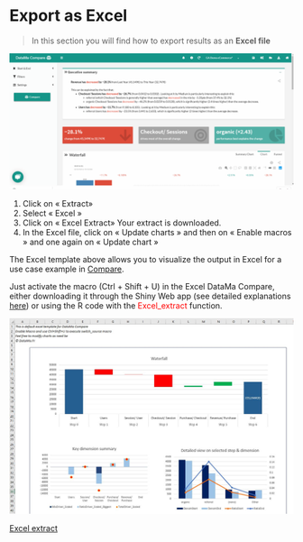 # Export as Excel

> In this section you will find how to export results as an **Excel file**

![export_excel_gif](images/Extract-Excel-Compare_GIF2.gif)

1. Click on « Extract»
2. Select « Excel »
3. Click on « Excel Extract» Your extract is downloaded.
4. In the Excel file, click on « Update charts » and then on « Enable macros » and one again on « Update chart »

The Excel template above allows you to visualize the output in Excel for a use case example in [Compare](compare/compare.md).

Just activate the macro (Ctrl + Shift + U) in the Excel DataMa Compare, either downloading it through the Shiny Web app (see detailed explanations [here](general/admin/create_use_case/excel_file.md)) or using the R code with the <span style="color:red"> Excel_extract </span> function.

![Excel_extract](images/Excel-extract.jpg)

<a href="https://datama-solutions.github.io/docs//#/zip/2018-11-28-15-56-29-Excel-extract.xlsm" target="_blank">Excel extract</a>
